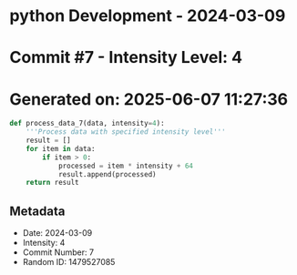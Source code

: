 ﻿# python Development - 2024-03-09
# Commit #7 - Intensity Level: 4
# Generated on: 2025-06-07 11:27:36
```python
def process_data_7(data, intensity=4):
    '''Process data with specified intensity level'''
    result = []
    for item in data:
        if item > 0:
            processed = item * intensity + 64
            result.append(processed)
    return result
```
## Metadata
- Date: 2024-03-09
- Intensity: 4
- Commit Number: 7
- Random ID: 1479527085
